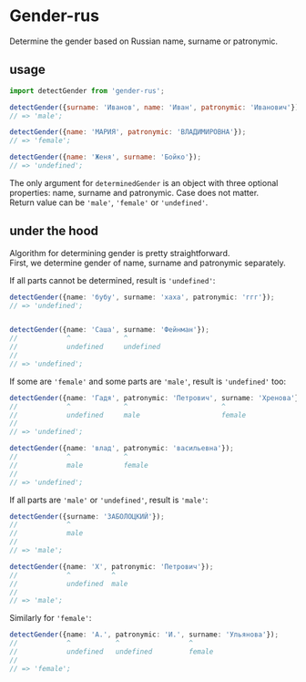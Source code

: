 # Gender-rus

Determine the gender based on Russian name, surname or patronymic. <br/>

## usage

```js
import detectGender from 'gender-rus';

detectGender({surname: 'Иванов', name: 'Иван', patronymic: 'Иванович'});
// => 'male';

detectGender({name: 'МАРИЯ', patronymic: 'ВЛАДИМИРОВНА'});
// => 'female';

detectGender({name: 'Женя', surname: 'Бойко'});
// => 'undefined';
```

The only argument for `determinedGender` is an object with three optional properties: name, surname and patronymic. Case does not matter. <br/>
Return value can be `'male'`, `'female'` or `'undefined'`.

## under the hood

Algorithm for determining gender is pretty straightforward. <br/>
First, we determine gender of name, surname and patronymic separately. <br/>

If all parts cannot be determined, result is `'undefined'`:
```ts
detectGender({name: 'бубу', surname: 'хаха', patronymic: 'ггг'});
// => 'undefined';


detectGender({name: 'Саша', surname: 'Фейнман'});
//            ^             ^
//            undefined     undefined
//
// => 'undefined';
```

If some are `'female'` and some parts are `'male'`, result is `'undefined'` too:
```ts
detectGender({name: 'Гадя', patronymic: 'Петрович', surname: 'Хренова'});
//            ^             ^                       ^
//            undefined     male                    female
//
// => 'undefined';

detectGender({name: 'влад', patronymic: 'васильевна'});
//            ^             ^
//            male          female
//
// => 'undefined';
```

If all parts are `'male'` or `'undefined'`, result is `'male'`:
```ts
detectGender({surname: 'ЗАБОЛОЦКИЙ'});
//            ^
//            male
//
// => 'male';

detectGender({name: 'Х', patronymic: 'Петрович'});
//            ^          ^
//            undefined  male
//
// => 'male';
```

Similarly for `'female'`:
```ts
detectGender({name: 'А.', patronymic: 'И.', surname: 'Ульянова'});
//            ^           ^                 ^
//            undefined   undefined         female
//
// => 'female';
```
